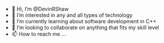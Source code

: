 - 👋 Hi, I’m @DevinRShaw
- 👀 I’m interested in any and all types of technology 
- 🌱 I’m currently learning about software development in C++
- 💞️ I’m looking to collaborate on anything that fits my skill level
- 📫 How to reach me ...

<!---
DevinRShaw/DevinRShaw is a ✨ special ✨ repository because its `README.md` (this file) appears on your GitHub profile.
You can click the Preview link to take a look at your changes.
--->
